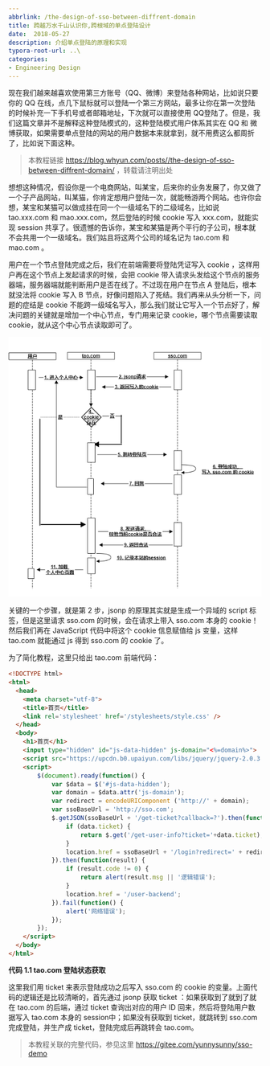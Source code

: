 ```yaml
---
abbrlink: /the-design-of-sso-between-diffrent-domain
title: 跨越万水千山认识你,跨根域的单点登陆设计
date:  2018-05-27
description: 介绍单点登陆的原理和实现
typora-root-url: ..\
categories:
- Engineering Design
---
```



现在我们越来越喜欢使用第三方账号（QQ、微博）来登陆各种网站，比如说只要你的 QQ 在线，点几下鼠标就可以登陆一个第三方网站，最多让你在第一次登陆的时候补充一下手机号或者邮箱地址，下次就可以直接使用 QQ登陆了。但是，我们这篇文章并不是解释这种登陆模式的，这种登陆模式用户体系其实在 QQ 和 微博获取，如果需要单点登陆的网站的用户数据本来就拿到，就不用费这么都周折了，比如说下面这种。

> 本教程链接 https://blog.whyun.com/posts//the-design-of-sso-between-diffrent-domain/ ，转载请注明出处

想想这种情况，假设你是一个电商网站，叫某宝，后来你的业务发展了，你又做了一个子产品网站，叫某猫，你肯定想用户登陆一次，就能畅游两个网站。也许你会想，某宝和某猫可以做成挂在同一个一级域名下的二级域名，比如说 tao.xxx.com 和 mao.xxx.com，然后登陆的时候 cookie 写入 xxx.com，就能实现 session 共享了。很遗憾的告诉你，某宝和某猫是两个平行的子公司，根本就不会共用一个一级域名。我们姑且将这两个公司的域名记为 tao.com 和 mao.com 。

用户在一个节点登陆完成之后，我们在前端需要将登陆凭证写入 cookie ，这样用户再在这个节点上发起请求的时候，会把 cookie 带入请求头发给这个节点的服务器端，服务器端就能判断用户是否在线了。不过现在用户在节点 A 登陆后，根本就没法将 cookie 写入 B 节点，好像问题陷入了死结。我们再来从头分析一下，问题的症结是 cookie 不能跨一级域名写入，那么我们就让它写入一个节点好了，解决问题的关键就是增加一个中心节点，专门用来记录 cookie，哪个节点需要读取 cookie，就从这个中心节点读取即可了。

![sso登陆时序图](/images/sso.png)

关键的一个步骤，就是第 2 步，jsonp 的原理其实就是生成一个异域的 script 标签，但是这里请求 sso.com 的时候，会在请求上带入 sso.com 本身的 cookie！然后我们再在 JavaScript 代码中将这个 cookie 信息赋值给 js 变量，这样 tao.com 就能通过 js 得到 sso.com 的 cookie 了。

为了简化教程，这里只给出 tao.com 前端代码：

```html
<!DOCTYPE html>
<html>
  <head>
    <meta charset="utf-8">
    <title>首页</title>
    <link rel='stylesheet' href='/stylesheets/style.css' />
  </head>
  <body>
    <h1>首页</h1>
    <input type="hidden" id="js-data-hidden" js-domain="<%=domain%>">
    <script src="https://upcdn.b0.upaiyun.com/libs/jquery/jquery-2.0.3.min.js"></script>
    <script>
        $(document).ready(function() {
            var $data = $('#js-data-hidden');
            var domain = $data.attr('js-domain');
            var redirect = encodeURIComponent ('http://' + domain);
            var ssoBaseUrl = 'http://sso.com';
            $.getJSON(ssoBaseUrl + '/get-ticket?callback=?').then(function(data) {
                if (data.ticket) {
                    return $.get('/get-user-info?ticket='+data.ticket);
                }
                location.href = ssoBaseUrl + '/login?redirect=' + redirect;
            }).then(function(result) {
                if (result.code != 0) {
                    return alert(result.msg || '逻辑错误');
                }
                location.href = '/user-backend';
            }).fail(function() {
                alert('网络错误');
            });
        });
    </script>
  </body>
</html>
```

**代码 1.1 tao.com 登陆状态获取**

这里我们用 ticket 来表示登陆成功之后写入 sso.com 的 cookie 的变量。上面代码的逻辑还是比较清晰的，首先通过 jsonp 获取 ticket ：如果获取到了就到了就在 tao.com 的后端，通过 ticket 查询出对应的用户 ID 回来，然后将登陆用户数据写入 tao.com 本身的 session中；如果没有获取到 ticket，就跳转到 sso.com 完成登陆，并生产成 ticket，登陆完成后再跳转会 tao.com。

> 本教程关联的完整代码，参见这里 https://gitee.com/yunnysunny/sso-demo

